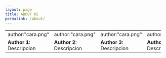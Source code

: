 ```yaml
---
layout: page
title: ABOUT US
permalink: /about/
---
```



<table>  
  <tr>
    <td>author:"cara.png" </td>
    <td>author:"cara.png"</td>
    <td>author:"cara.png"</td>
    <td>author:"cara.png"</td>
  </tr>

  
  <tr>
   <td><b>Author 1:</b> Descripcion</td>
   <td><b>Author 2:</b> Descripcion</td>
   <td><b>Author 3:</b> Descripcion</td>  
   <td><b>Author 4:</b> Descripcion</td>
  </tr>
  
</table>



